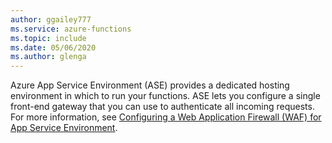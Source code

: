 ```yaml
---
author: ggailey777
ms.service: azure-functions
ms.topic: include
ms.date: 05/06/2020
ms.author: glenga
---
```


Azure App Service Environment (ASE) provides a dedicated hosting environment in which to run your functions. ASE lets you configure a single front-end gateway that you can use to authenticate all incoming requests. For more information, see [Configuring a Web Application Firewall (WAF) for App Service Environment](../articles/app-service/environment/integrate-with-application-gateway.md).
